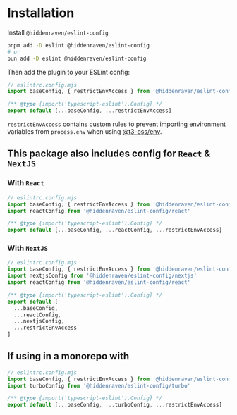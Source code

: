 # Installation

Install `@hiddenraven/eslint-config`

```sh
pnpm add -D eslint @hiddenraven/eslint-config
# or
bun add -D eslint @hiddenraven/eslint-config
```

Then add the plugin to your ESLint config:

```js
// eslintrc.config.mjs
import baseConfig, { restrictEnvAccess } from '@hiddenraven/eslint-config/base'

/** @type {import('typescript-eslint').Config} */
export default [...baseConfig, ...restrictEnvAccess]
```

`restrictEnvAccess` contains custom rules to prevent importing environment variables from `process.env` when using [@t3-oss/env](https://env.t3.gg/docs/introduction).

## This package also includes config for `React` & `NextJS`

### With `React`

```js
// eslintrc.config.mjs
import baseConfig, { restrictEnvAccess } from '@hiddenraven/eslint-config/base'
import reactConfig from '@hiddenraven/eslint-config/react'

/** @type {import('typescript-eslint').Config} */
export default [...baseConfig, ...reactConfig, ...restrictEnvAccess]
```

### With `NextJS`

```js
// eslintrc.config.mjs
import baseConfig, { restrictEnvAccess } from '@hiddenraven/eslint-config/base'
import nextjsConfig from '@hiddenraven/eslint-config/nextjs'
import reactConfig from '@hiddenraven/eslint-config/react'

/** @type {import('typescript-eslint').Config} */
export default [
  ...baseConfig,
  ...reactConfig,
  ...nextjsConfig,
  ...restrictEnvAccess
]
```

## If using in a monorepo with

```js
// eslintrc.config.mjs
import baseConfig, { restrictEnvAccess } from '@hiddenraven/eslint-config/base'
import turboConfig from '@hiddenraven/eslint-config/turbo'

/** @type {import('typescript-eslint').Config} */
export default [...baseConfig, ...turboConfig, ...restrictEnvAccess]
```
